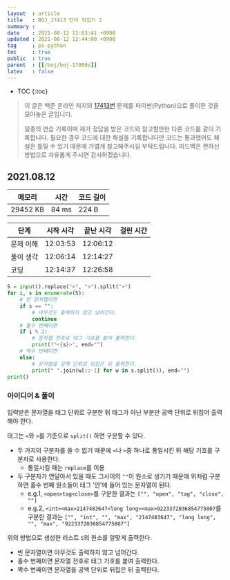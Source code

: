 ```yaml
---
layout  : article
title   : BOJ_17413 단어 뒤집기 2
summary : 
date    : 2021-08-12 12:03:41 +0900
updated : 2021-08-12 12:44:00 +0900
tag     : ps-python
toc     : true
public  : true
parent  : [[/boj/boj-17000s]]
latex   : false
---
```

* TOC
{:toc}

> 이 글은 백준 온라인 저지의 [17413번](https://www.acmicpc.net/problem/17413) 문제를 파이썬(Python)으로 풀이한 것을 모아놓은 글입니다.
>
> 일종의 연습 기록이며 제가 정답을 받은 코드와 참고할만한 다른 코드를 같이 기록합니다. 필요한 경우 코드에 대한 해설을 기록합니다만 코드는 통과했어도 해설은 틀릴 수 있기 때문에 가볍게 참고해주시길 부탁드립니다. 피드백은 편하신 방법으로 자유롭게 주시면 감사하겠습니다.

## 2021.08.12

| 메모리    | 시간  | 코드 길이 |
| --------- | ----- | --------- |
| 29452 KB  | 84 ms | 224 B     |

| 단계      | 시작 시각 | 끝난 시각 | 걸린 시간 |
| --------- | --------- | --------- | --------- |
| 문제 이해 | 12:03:53  | 12:06:12  |           |
| 풀이 생각 | 12:06:14  | 12:14:27  |           |
| 코딩      | 12:14:37  | 12:26:58  |           |

```python
S = input().replace("<", ">").split(">")
for i, s in enumerate(S):
    # 빈 문자열이면
    if s == "":
        # 아무것도 출력하지 않고 넘어간다.
        continue
    # 홀수 번째이면
    if i % 2:
        # 문자열 전후로 태그 기호를 붙여 출력한다.
        print(f"<{s}>", end="")
    # 짝수 번째이면
    else:
        # 문자열을 공백 단위로 뒤집은 뒤 출력한다.
        print(" ".join(w[::-1] for w in s.split()), end="")
print()
```

### 아이디어 & 풀이

입력받은 문자열을 태그 단위로 구분한 뒤 태그가 아닌 부분만 공백 단위로 뒤집어 출력해야 한다.

태그는 `<`와 `>`를 기준으로 `split()` 하면 구분할 수 있다.

* 두 가지의 구분자를 쓸 수 없기 때문에 `<`나 `>`중 하나로 통일시킨 뒤 해당 기호를 구분자로 사용한다.
    * 통일시킬 때는 `replace`를 이용
* 두 구분자가 연달아서 있을 때도 그사이의 `""`이 원소로 생기기 때문에 위처럼 구분하면 홀수 번째 원소들이 태그 '안'에 들어 있는 문자열이 된다.
    * e.g.1,  `<open>tag<close>`를 구분한 결과는 `["", "open", "tag", "close", ""]`
    * e.g.2,  `<int><max>2147483647<long long><max>9223372036854775807`를 구분한 결과는 `["", "int", "", "max", "2147483647", "long long", "", "max", "9223372036854775807"]`

위의 방법으로 생성한 리스트 `S`의 원소를 알맞게 출력한다.

* 빈 문자열이면 아무것도 출력하지 않고 넘어간다.
* 홀수 번째이면 문자열 전후로 태그 기호를 붙여 출력한다.
* 짝수 번째이면 문자열을 공백 단위로 뒤집은 뒤 출력한다.
